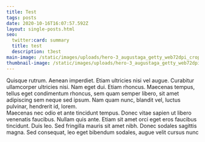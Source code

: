 ```yaml
---
title: Test
tags: posts
date: 2020-10-16T16:07:57.592Z
layout: single-posts.html
seo:
  twitter:card: summary
  title: test
  description: t3est
main-image: /static/images/uploads/hero-3_augustaga_getty_web72dpi_crop.jpg
thumbnail-image: /static/images/uploads/hero-3_augustaga_getty_web72dpi_crop.jpg
---
```

<!--StartFragment-->

Quisque rutrum. Aenean imperdiet. Etiam ultricies nisi vel augue. Curabitur ullamcorper ultricies nisi. Nam eget dui. Etiam rhoncus. Maecenas tempus, tellus eget condimentum rhoncus, sem quam semper libero, sit amet adipiscing sem neque sed ipsum. Nam quam nunc, blandit vel, luctus pulvinar, hendrerit id, lorem.\
Maecenas nec odio et ante tincidunt tempus. Donec vitae sapien ut libero venenatis faucibus. Nullam quis ante. Etiam sit amet orci eget eros faucibus tincidunt. Duis leo. Sed fringilla mauris sit amet nibh. Donec sodales sagittis magna. Sed consequat, leo eget bibendum sodales, augue velit cursus nunc

<!--EndFragment-->